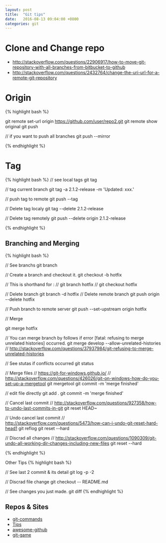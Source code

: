 ```yaml
---
layout: post
title:  "Git tips"
date:   2016-08-13 09:04:00 +0800
categories: git
---
```

# Clone and Change repo
* http://stackoverflow.com/questions/22906917/how-to-move-git-repository-with-all-branches-from-bitbucket-to-github
* http://stackoverflow.com/questions/2432764/change-the-uri-url-for-a-remote-git-repository


# Origin
{% highlight bash %}

git remote set-url origin https://github.com/user/repo2.git
git remote show original
git push

// if you want to push all branches
git push --mirror

{% endhighlight %}


# Tag
{% highlight bash %}
// see local tags
git tag

// tag current branch
git tag -a 2.1.2-release -m 'Updated: xxx.'

// push tag to remote
git push --tag


// Delete tag localy
git tag --delete 2.1.2-release


// Delete tag remotely
git push --delete origin 2.1.2-release

{% endhighlight %}

## Branching and Merging
{% highlight bash %}

// See branchs
git branch


// Create a branch and checkout it.
git checkout -b hotfix

// This is shorthand for :
// git branch hotfix
// git checkout hotfix


// Delete branch
git branch -d hotfix
// Delete remote branch
git push origin --delete hotfix


// Push branch to remote server
git push --set-upstream origin hotfix



// Merge

git merge hotfix

// You can merge branch by follows if error [fatal: refusing to merge unrelated histories] occurred.
git merge develop --allow-unrelated-histories
// http://stackoverflow.com/questions/37937984/git-refusing-to-merge-unrelated-histories

// See stutas if conflicts occurred
git status


// Merge files
// https://git-for-windows.github.io/
// http://stackoverflow.com/questions/426026/git-on-windows-how-do-you-set-up-a-mergetool
git mergetool
git commit -m 'merge finished'

// edit file directly
git add .
git commit -m 'merge finished'

// Cancel last commit
// http://stackoverflow.com/questions/927358/how-to-undo-last-commits-in-git
git reset HEAD~

// Undo cancel last commit
// http://stackoverflow.com/questions/5473/how-can-i-undo-git-reset-hard-head1
git reflog
git reset --hard <id>

// Discrad all changes
// http://stackoverflow.com/questions/1090309/git-undo-all-working-dir-changes-including-new-files
git reset --hard 

{% endhighlight %}

Other Tips
{% highlight bash %}

// See last 2 commit & its detail
git log -p -2


// Discrad file change
git checkout -- README.md


// See changes you just made.
git diff
{% endhighlight %}

## Repos & Sites
* [git-commands](https://trello.com/b/qvYlSdKT/git-commands)
* [Tips](https://github.com/git-tips/tips)
* [awesome-github](https://github.com/AntBranch/awesome-github)
* [git-game](https://github.com/git-game/git-game)
